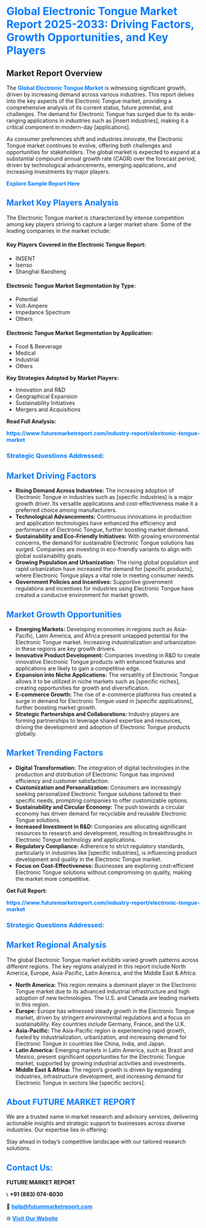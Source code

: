 <h1 style="color: #007BFF;">Global Electronic Tongue Market Report 2025-2033: Driving Factors, Growth Opportunities, and Key Players</h1>

<section id="overview">
<h2>Market Report Overview</h2>
<p>The <a href="https://www.futuremarketreport.com/industry-report/electronic-tongue-market" style="color: #007BFF; text-decoration: none;"><strong>Global Electronic Tongue Market</strong></a> is witnessing significant growth, driven by increasing demand across various industries. This report delves into the key aspects of the Electronic Tongue market, providing a comprehensive analysis of its current status, future potential, and challenges. The demand for Electronic Tongue has surged due to its wide-ranging applications in industries such as [insert industries], making it a critical component in modern-day [applications].</p>
<p>As consumer preferences shift and industries innovate, the Electronic Tongue market continues to evolve, offering both challenges and opportunities for stakeholders. The global market is expected to expand at a substantial compound annual growth rate (CAGR) over the forecast period, driven by technological advancements, emerging applications, and increasing investments by major players.</p>
</section>

<section id="overview">
<p><a href="https://www.futuremarketreport.com/request-sample/reportId=103874" style="color: #007BFF; text-decoration: none;"><strong>Explore Sample Report Here</strong></a></p>
</section>

<section id="key-players">
<h2 style="color: #007BFF;">Market Key Players Analysis</h2>
<p>The Electronic Tongue market is characterized by intense competition among key players striving to capture a larger market share. Some of the leading companies in the market include:</p>
<h4>Key Players Covered in the Electronic Tongue Report:</h4>
<ul><li>INSENT</li><li>Isenso</li><li>Shanghai Baosheng</li></ul>
<h4>Electronic Tongue Market Segmentation by Type:</h4>
<ul><li>Potential</li><li>Volt-Ampere</li><li>Impedance Spectrum</li><li>Others</li></ul>

<h4>Electronic Tongue Market Segmentation by Application:</h4>
<ul><li>Food &amp; Beeverage</li><li>Medical</li><li>Industrial</li><li>Others</li></ul>
<p><strong>Key Strategies Adopted by Market Players:</strong></p>
<ul>
<li>Innovation and R&D</li>
<li>Geographical Expansion</li>
<li>Sustainability Initiatives</li>
<li>Mergers and Acquisitions</li>
</ul>
</section>

<section>
<p><strong>Read Full Analysis: </strong></p><a href="https://www.futuremarketreport.com/industry-report/electronic-tongue-market" style="color: #007BFF; text-decoration: none;"><strong>https://www.futuremarketreport.com/industry-report/electronic-tongue-market</strong></a>
<h3 style="color: #007BFF;">Strategic Questions Addressed:</h3>
</section>

<section id="driving-factors">
<h2 style="color: #007BFF;">Market Driving Factors</h2>
<ul>
<li><strong>Rising Demand Across Industries:</strong> The increasing adoption of Electronic Tongue in industries such as [specific industries] is a major growth driver. Its versatile applications and cost-effectiveness make it a preferred choice among manufacturers.</li>
<li><strong>Technological Advancements:</strong> Continuous innovations in production and application technologies have enhanced the efficiency and performance of Electronic Tongue, further boosting market demand.</li>
<li><strong>Sustainability and Eco-Friendly Initiatives:</strong> With growing environmental concerns, the demand for sustainable Electronic Tongue solutions has surged. Companies are investing in eco-friendly variants to align with global sustainability goals.</li>
<li><strong>Growing Population and Urbanization:</strong> The rising global population and rapid urbanization have increased the demand for [specific products], where Electronic Tongue plays a vital role in meeting consumer needs.</li>
<li><strong>Government Policies and Incentives:</strong> Supportive government regulations and incentives for industries using Electronic Tongue have created a conducive environment for market growth.</li>
</ul>
</section>

<section id="growth-opportunities">
<h2 style="color: #007BFF;">Market Growth Opportunities</h2>
<ul>
<li><strong>Emerging Markets:</strong> Developing economies in regions such as Asia-Pacific, Latin America, and Africa present untapped potential for the Electronic Tongue market. Increasing industrialization and urbanization in these regions are key growth drivers.</li>
<li><strong>Innovative Product Development:</strong> Companies investing in R&D to create innovative Electronic Tongue products with enhanced features and applications are likely to gain a competitive edge.</li>
<li><strong>Expansion into Niche Applications:</strong> The versatility of Electronic Tongue allows it to be utilized in niche markets such as [specific niches], creating opportunities for growth and diversification.</li>
<li><strong>E-commerce Growth:</strong> The rise of e-commerce platforms has created a surge in demand for Electronic Tongue used in [specific applications], further boosting market growth.</li>
<li><strong>Strategic Partnerships and Collaborations:</strong> Industry players are forming partnerships to leverage shared expertise and resources, driving the development and adoption of Electronic Tongue products globally.</li>
</ul>
</section>

<section id="trending-factors">
<h2 style="color: #007BFF;">Market Trending Factors</h2>
<ul>
<li><strong>Digital Transformation:</strong> The integration of digital technologies in the production and distribution of Electronic Tongue has improved efficiency and customer satisfaction.</li>
<li><strong>Customization and Personalization:</strong> Consumers are increasingly seeking personalized Electronic Tongue solutions tailored to their specific needs, prompting companies to offer customizable options.</li>
<li><strong>Sustainability and Circular Economy:</strong> The push towards a circular economy has driven demand for recyclable and reusable Electronic Tongue solutions.</li>
<li><strong>Increased Investment in R&D:</strong> Companies are allocating significant resources to research and development, resulting in breakthroughs in Electronic Tongue technology and applications.</li>
<li><strong>Regulatory Compliance:</strong> Adherence to strict regulatory standards, particularly in industries like [specific industries], is influencing product development and quality in the Electronic Tongue market.</li>
<li><strong>Focus on Cost-Effectiveness:</strong> Businesses are exploring cost-efficient Electronic Tongue solutions without compromising on quality, making the market more competitive.</li>
</ul>
</section>

<section>
<p><strong>Get Full Report: </strong></p><a href="https://www.futuremarketreport.com/industry-report/electronic-tongue-market" style="color: #007BFF; text-decoration: none;"><strong>https://www.futuremarketreport.com/industry-report/electronic-tongue-market</strong></a>
<h3 style="color: #007BFF;">Strategic Questions Addressed:</h3>
</section>


<section id="regional-analysis">
<h2 style="color: #007BFF;">Market Regional Analysis</h2>
<p>The global Electronic Tongue market exhibits varied growth patterns across different regions. The key regions analyzed in this report include North America, Europe, Asia-Pacific, Latin America, and the Middle East & Africa:</p>
<ul>
<li><strong>North America:</strong> This region remains a dominant player in the Electronic Tongue market due to its advanced industrial infrastructure and high adoption of new technologies. The U.S. and Canada are leading markets in this region.</li>
<li><strong>Europe:</strong> Europe has witnessed steady growth in the Electronic Tongue market, driven by stringent environmental regulations and a focus on sustainability. Key countries include Germany, France, and the U.K.</li>
<li><strong>Asia-Pacific:</strong> The Asia-Pacific region is experiencing rapid growth, fueled by industrialization, urbanization, and increasing demand for Electronic Tongue in countries like China, India, and Japan.</li>
<li><strong>Latin America:</strong> Emerging markets in Latin America, such as Brazil and Mexico, present significant opportunities for the Electronic Tongue market, supported by growing industrial activities and investments.</li>
<li><strong>Middle East & Africa:</strong> The region’s growth is driven by expanding industries, infrastructure development, and increasing demand for Electronic Tongue in sectors like [specific sectors].</li>
</ul>
</section>

<footer>
<h2 style="color: #007BFF;">About FUTURE MARKET REPORT</h2>
<p>We are a trusted name in market research and advisory services, delivering actionable insights and strategic support to businesses across diverse industries. Our expertise lies in offering:</p>

<p>Stay ahead in today’s competitive landscape with our tailored research solutions.</p>

<h2 style="color: #007BFF;">Contact Us:</h2>
<p><strong>FUTURE MARKET REPORT</strong></p>
<p>📞 <strong>+91 (883) 074-8030</strong></p>
<p>📧 <strong><a href="mailto:help@futuremarketreport.com" style="color: #007BFF;">help@futuremarketreport.com</a></strong></p>
<p>🌐 <strong><a href="https://www.futuremarketreport.com/" style="color: #007BFF;">Visit Our Website</a></strong></p>
</footer>